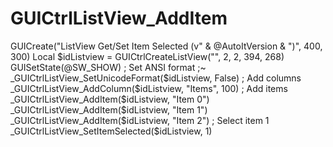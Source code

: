 # GUICtrlListView_AddItem
GUICreate("ListView Get/Set Item Selected (v" &amp; @AutoItVersion &amp; ")", 400, 300)         Local $idListview = GUICtrlCreateListView("", 2, 2, 394, 268)         GUISetState(@SW_SHOW)          ; Set ANSI format ;~     _GUICtrlListView_SetUnicodeFormat($idListview, False)          ; Add columns         _GUICtrlListView_AddColumn($idListview, "Items", 100)          ; Add items         _GUICtrlListView_AddItem($idListview, "Item 0")         _GUICtrlListView_AddItem($idListview, "Item 1")         _GUICtrlListView_AddItem($idListview, "Item 2")          ; Select item 1         _GUICtrlListView_SetItemSelected($idListview, 1)
